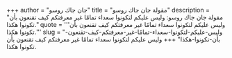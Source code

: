 +++
author = "جان جاك روسو"
title = "مقولة جان جاك روسو"
description = "مقولة جان جاك روسو: وليس عليكم لتكونوا سعداء تمامًا غير معرفتكم كيف تقنعون بأن تكونوا هكذا."
quote = '''وليس عليكم لتكونوا سعداء تمامًا غير معرفتكم كيف تقنعون بأن تكونوا هكذا.'''
slug = "وليس-عليكم-لتكونوا-سعداء-تمامًا-غير-معرفتكم-كيف-تقنعون-بأن-تكونوا-هكذا"
+++
وليس عليكم لتكونوا سعداء تمامًا غير معرفتكم كيف تقنعون بأن تكونوا هكذا.
